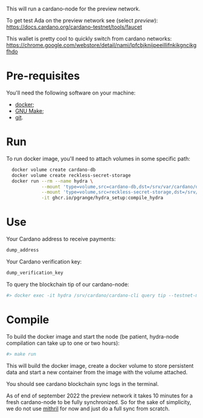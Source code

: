 This will run a cardano-node for the preview network.

To get test Ada on the preview network see (select _preview_):
https://docs.cardano.org/cardano-testnet/tools/faucet

This wallet is pretty cool to quickly switch from cardano networks:
https://chrome.google.com/webstore/detail/nami/lpfcbjknijpeeillifnkikgncikgfhdo

# Pre-requisites

You'll need the following software on your machine:
* [docker](https://docker.com);
* [GNU Make](https://www.gnu.org/software/make/);
* [git](https://git-scm.com).

# Run

To run docker image, you'll need to attach volumes in some specific path:
```bash
  docker volume create cardano-db
  docker volume create reckless-secret-storage
  docker run --rm --name hydra \
             --mount 'type=volume,src=cardano-db,dst=/srv/var/cardano/db' \
             --mount 'type=volume,src=reckless-secret-storage,dst=/srv/var/cardano/secrets' \
             -it ghcr.io/pgrange/hydra_setup:compile_hydra
```

# Use

Your Cardano address to receive payments:

```bash
dump_address
```

Your Cardano verification key:

```bash
dump_verification_key
```

To query the blockchain tip of our cardano-node:

```bash
#> docker exec -it hydra /srv/cardano/cardano-cli query tip --testnet-magic 2
```

# Compile

To build the docker image and start the node (be patient, hydra-node compilation can take up to one or two hours):
 
```bash
#> make run
```

This will build the docker image, create a docker volume to store persistent data and start
a new container from the image with the volume attached.

You should see cardano blockchain sync logs in the terminal.

As of end of september 2022 the preview network it takes 10 minutes for a fresh cardano-node to be fully synchronized.
So for the sake of simplicity, we do not use [mithril](https://github.com/input-output-hk/mithril/tree/main/mithril-client)
for now and just do a full sync from scratch.


